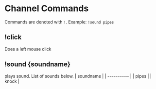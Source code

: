 # Channel Commands
Commands are denoted with `!`. Example: `!sound pipes`

## !click
Does a left mouse click

## !sound {soundname}
plays sound. List of sounds below.
| soundname |
| ----------- |
| pipes |
| knock |
